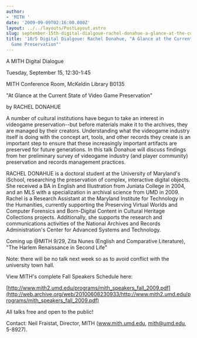 ```yaml
---
author:
- 'MITH '
date: '2009-09-09T02:16:00.000Z'
layout: ../../layouts/PostLayout.astro
slug: september-15th-digital-dialgoue-rachel-donahue-a-glance-at-the-current-state-of-video-game-preservation
title: '10/5 Digital Dialgoue: Rachel Donahue, "A Glance at the Current State of Video
  Game Preservation"'
---
```


A MITH Digital Dialogue

Tuesday, September 15, 12:30-1:45

MITH Conference Room, McKeldin Library B0135

"At Glance at the Current State of Video Game Preservation"

by RACHEL DONAHUE

A number of cultural institutions have begun to take an interest in videogame preservation--but before materials make it to the archives, they are managed by their creators. Understanding what the videogame industry itself is doing with the concept art, tools, and other records they create is an important step to ensure that these increasingly important artifacts are preserved for future generations. In this talk Donahue will discuss findings from her preliminary survey of videogame industry (and player community) preservation and records management practices.

RACHEL DONAHUE is a doctoral student at the University of Maryland's iSchool, researching the preservation of complex, interactive digital objects. She received a BA in English and Illustration from Juniata College in 2004, and an MLS with a specialization in archival science from UMD in 2009. Rachel is a Research Assistant at the Maryland Institute for Technology in the Humanities, currently supporting the Preserving Virtual Worlds and Computer Forensics and Born-Digital Content in Cultural Heritage Collections projects. Additionally, she supports the research and communications activities of the National Archives and Records Administration's Center for Advanced Systems and Technology.

Coming up @MITH 9/29, Zita Nunes (English and Comparative Literature), "The Harlem Renaissance in Second Life"

Note: there will be no talk next week so as to avoid conflict with the university town hall.

View MITH's complete Fall Speakers Schedule here:

[http://www.mith2.umd.edu/programs/mith_speakers_fall_2009.pdf](http://web.archive.org/web/20100608230933/http://www.mith2.umd.edu/programs/mith_speakers_fall_2009.pdf)

All talks free and open to the public!

Contact: Neil Fraistat, Director, MITH (www.mith.umd.edu, mith@umd.edu, 5-8927).